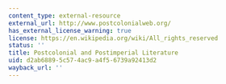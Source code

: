 ```yaml
---
content_type: external-resource
external_url: http://www.postcolonialweb.org/
has_external_license_warning: true
license: https://en.wikipedia.org/wiki/All_rights_reserved
status: ''
title: Postcolonial and Postimperial Literature
uid: d2ab6889-5c57-4ac9-a4f5-6739a92413d2
wayback_url: ''
---
```

